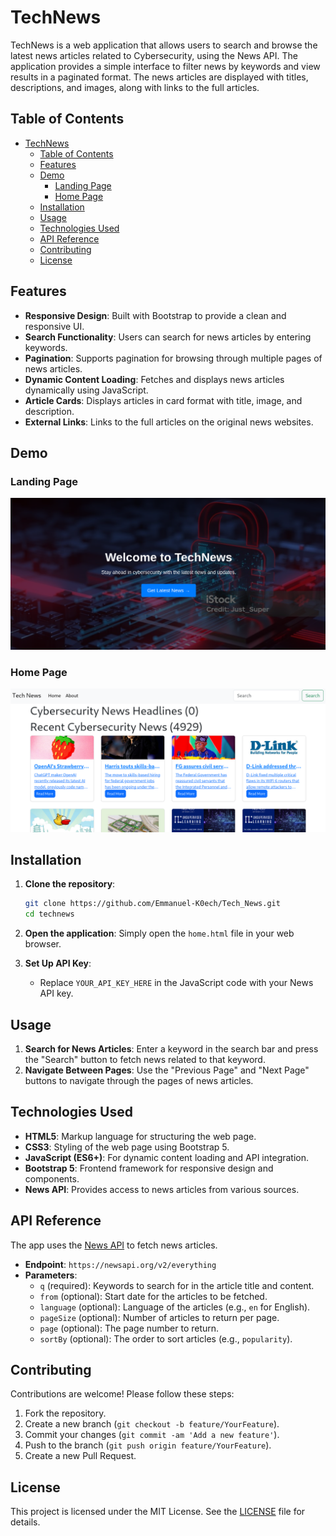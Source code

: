 # TechNews

TechNews is a web application that allows users to search and browse the latest news articles related to Cybersecurity, using the News API. The application provides a simple interface to filter news by keywords and view results in a paginated format. The news articles are displayed with titles, descriptions, and images, along with links to the full articles.

## Table of Contents
- [TechNews](#technews)
  - [Table of Contents](#table-of-contents)
  - [Features](#features)
  - [Demo](#demo)
    - [Landing Page](#landing-page)
    - [Home Page](#home-page)
  - [Installation](#installation)
  - [Usage](#usage)
  - [Technologies Used](#technologies-used)
  - [API Reference](#api-reference)
  - [Contributing](#contributing)
  - [License](#license)

## Features

- **Responsive Design**: Built with Bootstrap to provide a clean and responsive UI.
- **Search Functionality**: Users can search for news articles by entering keywords.
- **Pagination**: Supports pagination for browsing through multiple pages of news articles.
- **Dynamic Content Loading**: Fetches and displays news articles dynamically using JavaScript.
- **Article Cards**: Displays articles in card format with title, image, and description.
- **External Links**: Links to the full articles on the original news websites.

## Demo
### Landing Page

![TechNews Demo](/flaskTech/static/images/WelcomePage.png)

### Home Page

![TechNews Demo](flaskTech/static/images/TechNews-Appplication.png) 

## Installation

1. **Clone the repository**:
    ```bash
    git clone https://github.com/Emmanuel-K0ech/Tech_News.git
    cd technews
    ```

2. **Open the application**:
   Simply open the `home.html` file in your web browser.

3. **Set Up API Key**:
   - Replace `YOUR_API_KEY_HERE` in the JavaScript code with your News API key.

## Usage

1. **Search for News Articles**: Enter a keyword in the search bar and press the "Search" button to fetch news related to that keyword.
2. **Navigate Between Pages**: Use the "Previous Page" and "Next Page" buttons to navigate through the pages of news articles.

## Technologies Used

- **HTML5**: Markup language for structuring the web page.
- **CSS3**: Styling of the web page using Bootstrap 5.
- **JavaScript (ES6+)**: For dynamic content loading and API integration.
- **Bootstrap 5**: Frontend framework for responsive design and components.
- **News API**: Provides access to news articles from various sources.

## API Reference

The app uses the [News API](https://newsapi.org/) to fetch news articles.

- **Endpoint**: `https://newsapi.org/v2/everything`
- **Parameters**:
  - `q` (required): Keywords to search for in the article title and content.
  - `from` (optional): Start date for the articles to be fetched.
  - `language` (optional): Language of the articles (e.g., `en` for English).
  - `pageSize` (optional): Number of articles to return per page.
  - `page` (optional): The page number to return.
  - `sortBy` (optional): The order to sort articles (e.g., `popularity`).

## Contributing

Contributions are welcome! Please follow these steps:

1. Fork the repository.
2. Create a new branch (`git checkout -b feature/YourFeature`).
3. Commit your changes (`git commit -am 'Add a new feature'`).
4. Push to the branch (`git push origin feature/YourFeature`).
5. Create a new Pull Request.

## License

This project is licensed under the MIT License. See the [LICENSE](LICENSE) file for details.
